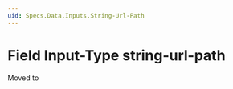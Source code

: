 ```yaml
---
uid: Specs.Data.Inputs.String-Url-Path
---
```

# Field Input-Type **string-url-path**

Moved to [](xref:Basics.Data.Fields.String-Url-Path)
